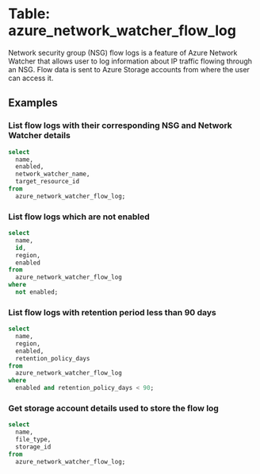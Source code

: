 # Table: azure_network_watcher_flow_log

Network security group (NSG) flow logs is a feature of Azure Network Watcher that allows user to log information about IP traffic flowing through an NSG. Flow data is sent to Azure Storage accounts from where the user can access it.

## Examples

### List flow logs with their corresponding NSG and Network Watcher details

```sql
select
  name,
  enabled,
  network_watcher_name,
  target_resource_id
from
  azure_network_watcher_flow_log;
```

### List flow logs which are not enabled

```sql
select
  name,
  id,
  region,
  enabled
from
  azure_network_watcher_flow_log
where
  not enabled;
```

### List flow logs with retention period less than 90 days

```sql
select
  name,
  region,
  enabled,
  retention_policy_days
from
  azure_network_watcher_flow_log
where
  enabled and retention_policy_days < 90;
```

### Get storage account details used to store the flow log

```sql
select
  name,
  file_type,
  storage_id
from
  azure_network_watcher_flow_log;
```
